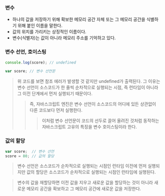 ### 변수
- 하나의 값을 저장하기 위해 확보한 메모리 공간 자체 또는 그 메모리 공간을 식별하기 위해 붙인 이름을 말한다.
- 값의 위치를 가리키는 상징적인 이름이다.
- 변수(식별자)는 값이 아니라 메모리 주소를 기억하고 있다.

### 변수 선언, 호이스팅
```javascript
console.log(score); // undefined

var score; // 변수 선언문
```
> 위 코드를 보면 참조 에러가 발생할 것 같지만 undefined가 출력된다. 그 이유는 변수 선언이 소스코드가
> 한 줄씩 순차적으로 실행되는 시점, 즉 런타임이 아니라 그 이전 단계에서 먼저 실행되기 때문이다.
> > 즉, 자바스크립트 엔진은 변수 선언이 소스코드의 어디에 있든 상관없이 다른 코드보다 먼저 실행한다.
> > > 이처럼 변수 선언문이 코드의 선두로 끌어 올려진 것처럼 동작하는 자바스크립트 고유의 특징을 변수 호이스팅이라 한다.

### 값의 할당
```javascript
var score;  // 변수 선언
score = 80; // 값의 할당 
```
> 변수 선언은 소스코드가 순차적으로 실행되는 시점인 런타임 이전에 먼저 실행되지만 값의 할당은 소스코드가
> 순차적으로 실행되는 시점인 런타임에 실행된다.

> 변수의 값을 재할당하면 이전 값을 지우고 새로운 값을 할당하는 것이 아니라 새로운 메모리 공간을 
> 확보하고 그 메모리 공간에 새로운 값을 저장한다.
